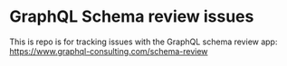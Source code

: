 # GraphQL Schema review issues

This is repo is for tracking issues with the GraphQL schema review app: https://www.graphql-consulting.com/schema-review
